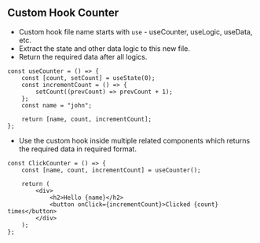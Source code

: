 ## Custom Hook Counter

- Custom hook file name starts with `use` - useCounter, useLogic, useData, etc.
- Extract the state and other data logic to this new file.
- Return the required data after all logics.

```
const useCounter = () => {
	const [count, setCount] = useState(0);
	const incrementCount = () => {
		setCount((prevCount) => prevCount + 1);
	};
	const name = "john";

	return [name, count, incrementCount];
};
```

- Use the custom hook inside multiple related components which returns the required data in required format.

```
const ClickCounter = () => {
	const [name, count, incrementCount] = useCounter();

	return (
		<div>
			<h2>Hello {name}</h2>
			<button onClick={incrementCount}>Clicked {count} times</button>
		</div>
	);
};
```

